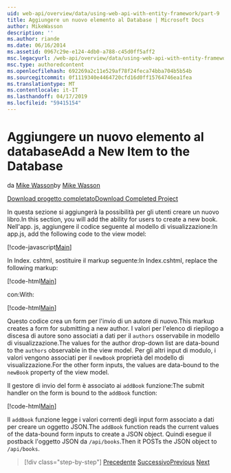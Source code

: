 ```yaml
---
uid: web-api/overview/data/using-web-api-with-entity-framework/part-9
title: Aggiungere un nuovo elemento al Database | Microsoft Docs
author: MikeWasson
description: ''
ms.author: riande
ms.date: 06/16/2014
ms.assetid: 0967c29e-e124-4db0-a788-c45d0ff5aff2
msc.legacyurl: /web-api/overview/data/using-web-api-with-entity-framework/part-9
msc.type: authoredcontent
ms.openlocfilehash: 692269a2c11e529af78f24feca74bba704b5b54b
ms.sourcegitcommit: 0f1119340e4464720cfd16d0ff15764746ea1fea
ms.translationtype: MT
ms.contentlocale: it-IT
ms.lasthandoff: 04/17/2019
ms.locfileid: "59415154"
---
```

# <a name="add-a-new-item-to-the-database"></a><span data-ttu-id="43fed-102">Aggiungere un nuovo elemento al database</span><span class="sxs-lookup"><span data-stu-id="43fed-102">Add a New Item to the Database</span></span>

<span data-ttu-id="43fed-103">da [Mike Wasson](https://github.com/MikeWasson)</span><span class="sxs-lookup"><span data-stu-id="43fed-103">by [Mike Wasson](https://github.com/MikeWasson)</span></span>

[<span data-ttu-id="43fed-104">Download progetto completato</span><span class="sxs-lookup"><span data-stu-id="43fed-104">Download Completed Project</span></span>](https://github.com/MikeWasson/BookService)

<span data-ttu-id="43fed-105">In questa sezione si aggiungerà la possibilità per gli utenti creare un nuovo libro.</span><span class="sxs-lookup"><span data-stu-id="43fed-105">In this section, you will add the ability for users to create a new book.</span></span> <span data-ttu-id="43fed-106">Nell'app. js, aggiungere il codice seguente al modello di visualizzazione:</span><span class="sxs-lookup"><span data-stu-id="43fed-106">In app.js, add the following code to the view model:</span></span>

[!code-javascript[Main](part-9/samples/sample1.js)]

<span data-ttu-id="43fed-107">In Index. cshtml, sostituire il markup seguente:</span><span class="sxs-lookup"><span data-stu-id="43fed-107">In Index.cshtml, replace the following markup:</span></span>

[!code-html[Main](part-9/samples/sample2.html)]

<span data-ttu-id="43fed-108">con:</span><span class="sxs-lookup"><span data-stu-id="43fed-108">With:</span></span>

[!code-html[Main](part-9/samples/sample3.html)]

<span data-ttu-id="43fed-109">Questo codice crea un form per l'invio di un autore di nuovo.</span><span class="sxs-lookup"><span data-stu-id="43fed-109">This markup creates a form for submitting a new author.</span></span> <span data-ttu-id="43fed-110">I valori per l'elenco di riepilogo a discesa di autore sono associati a dati per il `authors` osservabile in modello di visualizzazione.</span><span class="sxs-lookup"><span data-stu-id="43fed-110">The values for the author drop-down list are data-bound to the `authors` observable in the view model.</span></span> <span data-ttu-id="43fed-111">Per gli altri input di modulo, i valori vengono associati per il `newBook` proprietà del modello di visualizzazione.</span><span class="sxs-lookup"><span data-stu-id="43fed-111">For the other form inputs, the values are data-bound to the `newBook` property of the view model.</span></span>

<span data-ttu-id="43fed-112">Il gestore di invio del form è associato ai `addBook` funzione:</span><span class="sxs-lookup"><span data-stu-id="43fed-112">The submit handler on the form is bound to the `addBook` function:</span></span>

[!code-html[Main](part-9/samples/sample4.html)]

<span data-ttu-id="43fed-113">Il `addBook` funzione legge i valori correnti degli input form associato a dati per creare un oggetto JSON.</span><span class="sxs-lookup"><span data-stu-id="43fed-113">The `addBook` function reads the current values of the data-bound form inputs to create a JSON object.</span></span> <span data-ttu-id="43fed-114">Quindi esegue il postback l'oggetto JSON da `/api/books`.</span><span class="sxs-lookup"><span data-stu-id="43fed-114">Then it POSTs the JSON object to `/api/books`.</span></span>

> [!div class="step-by-step"]
> <span data-ttu-id="43fed-115">[Precedente](part-8.md)
> [Successivo](part-10.md)</span><span class="sxs-lookup"><span data-stu-id="43fed-115">[Previous](part-8.md)
[Next](part-10.md)</span></span>
